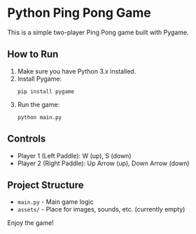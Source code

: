 # Python Ping Pong Game

This is a simple two-player Ping Pong game built with Pygame.

## How to Run
1. Make sure you have Python 3.x installed.
2. Install Pygame:
   ```
   pip install pygame
   ```
3. Run the game:
   ```
   python main.py
   ```

## Controls
- Player 1 (Left Paddle): W (up), S (down)
- Player 2 (Right Paddle): Up Arrow (up), Down Arrow (down)

## Project Structure
- `main.py` - Main game logic
- `assets/` - Place for images, sounds, etc. (currently empty)

Enjoy the game!
